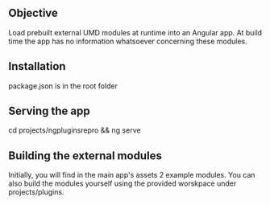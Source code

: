 ## Objective

Load prebuilt external UMD modules at runtime into an Angular app.
At build time the app has no information whatsoever concerning these modules.

## Installation

package.json is in the root folder

## Serving the app

cd projects/ngpluginsrepro && ng serve

## Building the external modules

Initially, you will find in the main app's assets 2 example modules.
You can also build the modules yourself using the provided worskpace under projects/plugins.
